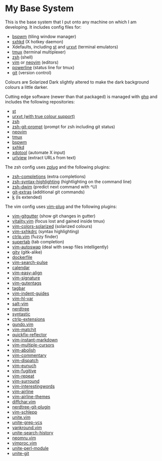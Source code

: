 # My Base System

This is the base system that I put onto any machine on which I am developing.
It includes config files for:

* [bspwm](https://github.com/baskerville/bspwm) (tiling window manager)
* [sxhkd](https://github.com/baskerville/sxhkd) (X hotkey daemon)
* Xdefaults, including [st](http://st.suckless.org/) and
  [urxvt](http://software.schmorp.de/pkg/rxvt-unicode.html) (terminal emulators)
* [tmux](https://tmux.github.io/) (terminal multiplexer)
* [zsh](http://www.zsh.org/) (shell)
* [vim](http://www.vim.org/) or [neovim](https://github.com/neovim/neovim)
  (editors)
* [powerline](https://github.com/powerline/powerline) (status line for tmux)
* [git](http://www.git-scm.com/) (version control)

Colours are Solarized Dark slightly altered to make the dark background colours
a little darker.

Cutting edge software (newer than that packaged) is managed with
[ghq](https://github.com/motemen/ghq) and includes the following repositories:

* [st](http://git.suckless.org/st/)
* [urxvt (with true colour support)](https://github.com/spudowiar/rxvt-unicode)
* [zsh](git://zsh.git.sf.net/gitroot/zsh/zsh)
* [zsh-git-prompt](https://github.com/olivierverdier/zsh-git-prompt) (prompt for
  zsh including git status)
* [neovim](https://github.com/neovim/neovim)
* [tmux](https://github.com/tmux/tmux)
* [bspwm](https://github.com/baskerville/bspwm)
* [sxhkd](https://github.com/baskerville/sxhkd)
* [xdotool](https://github.com/jordansissel/xdotool) (automate X input)
* [urlview](https://github.com/sigpipe/urlview) (extract URLs from text)

The zsh config uses [zplug](https://github.com/b4b4r07/zplug) and the following
plugins:

* [zsh-completions](https://github.com/zsh-users/zsh-completions) (extra
  completions)
* [zsh-syntax-highlighting](https://github.com/zsh-users/zsh-syntax-highlighting)
  (hightlighting on the command line)
* [zsh-dwim](https://github.com/oknowton/zsh-dwim) (predict next command with ^U)
* [git-extras](https://github.com/tj/git-extras) (additional git commands)
* [k](https://github.com/supercrabtree/k) (ls extended)

The vim config uses [vim-plug](https://github.com/junegunn/vim-plug) and the
following plugins:

* [vim-gitgutter](https://github.com/airblade/vim-gitgutter) (show git changes
  in gutter)
* [vitality.vim](https://github.com/akracun/vitality.vim) (focus lost and gained
  inside tmux)
* [vim-colors-solarized](https://github.com/altercation/vim-colors-solarized)
  (solarized colours)
* [vim-sxhkdrc](https://github.com/baskerville/vim-sxhkdrc) (syntax
  highlighting)
* [ctrlp.vim](https://github.com/ctrlpvim/ctrlp.vim) (fuzzy finder)
* [supertab](https://github.com/ervandew/supertab) (tab completion)
* [vim-autoswap](https://github.com/gioele/vim-autoswap) (deal with swap files
  intelligently)
* [gitv](https://github.com/gregsexton/gitv) (gitk-alike)
* [dockerfile](https://github.com/honza/dockerfile)
* [vim-search-pulse](https://github.com/inside/vim-search-pulse)
* [calendar](https://github.com/itchyny/calendar)
* [vim-easy-align](https://github.com/junegunn/vim-easy-align)
* [vim-signature](https://github.com/kshenoy/vim-signature)
* [vim-gutentags](https://github.com/ludovicchabant/vim-gutentags)
* [tagbar](https://github.com/majutsushi/tagbar)
* [vim-indent-guides](https://github.com/nathanaelkane/vim-indent-guides)
* [vim-hl-var](https://github.com/pjcj/vim-hl-var)
* [salt-vim](https://github.com/saltstack/salt-vim)
* [nerdtree](https://github.com/scrooloose/nerdtree)
* [syntastic](https://github.com/scrooloose/syntastic)
* [ctrlp-extensions](https://github.com/sgur/ctrlp-extensions)
* [gundo.vim](https://github.com/sjl/gundo.vim)
* [vim-matchit](https://github.com/Spaceghost/vim-matchit)
* [quickfix-reflector](https://github.com/stefandtw/quickfix-reflector)
* [vim-instant-markdown](https://github.com/suan/vim-instant-markdown)
* [vim-multiple-cursors](https://github.com/terryma/vim-multiple-cursors)
* [vim-abolish](https://github.com/tpope/vim-abolish)
* [vim-commentary](https://github.com/tpope/vim-commentary)
* [vim-dispatch](https://github.com/tpope/vim-dispatch)
* [vim-eunuch](https://github.com/tpope/vim-eunuch)
* [vim-fugitive](https://github.com/tpope/vim-fugitive)
* [vim-repeat](https://github.com/tpope/vim-repeat)
* [vim-surround](https://github.com/tpope/vim-surround)
* [vim-interestingwords](https://github.com/vasconcelloslf/vim-interestingwords)
* [vim-airline](https://github.com/vim-airline/vim-airline)
* [vim-airline-themes](https://github.com/vim-airline/vim-airline-themes)
* [diffchar.vim](https://github.com/vim-scripts/diffchar.vim)
* [nerdtree-git-plugin](https://github.com/Xuyuanp/nerdtree-git-plugin)
* [vim-schlepp](https://github.com/zirrostig/vim-schlepp)
* [unite.vim](https://github.com/Shougo/unite.vim)
* [unite-grep-vcs](https://github.com/lambdalisue/unite-grep-vcs)
* [yankround.vim](https://github.com/LeafCage/yankround.vim)
* [unite-search-history](https://github.com/mpendse/unite-search-history)
* [neomru.vim](https://github.com/Shougo/neomru.vim)
* [vimproc.vim](https://github.com/Shougo/vimproc.vim)
* [unite-perl-module](https://github.com/soh335/unite-perl-module)
* [unite-git](https://github.com/yuku-t/unite-git)
